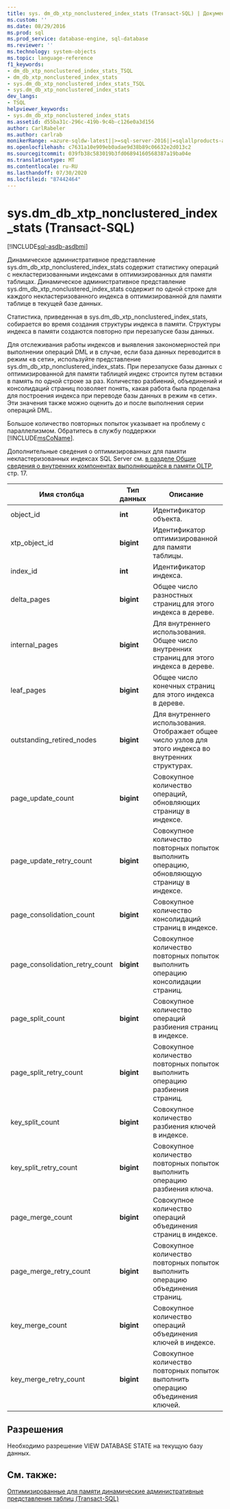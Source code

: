 ```yaml
---
title: sys. dm_db_xtp_nonclustered_index_stats (Transact-SQL) | Документация Майкрософт
ms.custom: ''
ms.date: 08/29/2016
ms.prod: sql
ms.prod_service: database-engine, sql-database
ms.reviewer: ''
ms.technology: system-objects
ms.topic: language-reference
f1_keywords:
- dm_db_xtp_nonclustered_index_stats_TSQL
- dm_db_xtp_nonclustered_index_stats
- sys.dm_db_xtp_nonclustered_index_stats_TSQL
- sys.dm_db_xtp_nonclustered_index_stats
dev_langs:
- TSQL
helpviewer_keywords:
- sys.dm_db_xtp_nonclustered_index_stats
ms.assetid: d55ba31c-296c-419b-9c4b-c126e0a3d156
author: CarlRabeler
ms.author: carlrab
monikerRange: =azure-sqldw-latest||>=sql-server-2016||=sqlallproducts-allversions||>=sql-server-linux-2017||=azuresqldb-mi-current
ms.openlocfilehash: c7631a10e909eb0adae9d38b89c06632e2d013c2
ms.sourcegitcommit: 039fb38c583019b3fd06894160568387a19ba04e
ms.translationtype: MT
ms.contentlocale: ru-RU
ms.lasthandoff: 07/30/2020
ms.locfileid: "87442464"
---
```

# <a name="sysdm_db_xtp_nonclustered_index_stats-transact-sql"></a>sys.dm_db_xtp_nonclustered_index_stats (Transact-SQL)
[!INCLUDE[sql-asdb-asdbmi](../../includes/applies-to-version/sql-asdb-asdbmi.md)]

  Динамическое административное представление sys.dm_db_xtp_nonclustered_index_stats содержит статистику операций с некластеризованными индексами в оптимизированных для памяти таблицах. Динамическое административное представление sys.dm_db_xtp_nonclustered_index_stats содержит по одной строке для каждого некластеризованного индекса в оптимизированной для памяти таблице в текущей базе данных.  
  
 Статистика, приведенная в sys.dm_db_xtp_nonclustered_index_stats, собирается во время создания структуры индекса в памяти. Структуры индекса в памяти создаются повторно при перезапуске базы данных.  
  
 Для отслеживания работы индексов и выявления закономерностей при выполнении операций DML и в случае, если база данных переводится в режим «в сети», используйте представление sys.dm_db_xtp_nonclustered_index_stats. При перезапуске базы данных с оптимизированной для памяти таблицей индекс строится путем вставки в память по одной строке за раз. Количество разбиений, объединений и консолидаций страниц позволяет понять, какая работа была проделана для построения индекса при переводе базы данных в режим «в сети». Эти значения также можно оценить до и после выполнения серии операций DML.  
  
 Большое количество повторных попыток указывает на проблему с параллелизмом. Обратитесь в службу поддержки [!INCLUDE[msCoName](../../includes/msconame-md.md)].  
  
 Дополнительные сведения о оптимизированных для памяти некластеризованных индексах SQL Server см. [в разделе Общие сведения о внутренних компонентах выполняющейся в памяти OLTP](https://t.co/T6zToWc6y6), стр. 17.  
  
|Имя столбца|Тип данных|Описание|  
|-----------------|---------------|-----------------|  
|object_id|**int**|Идентификатор объекта.|  
|xtp_object_id|**bigint**|Идентификатор оптимизированной для памяти таблицы.|  
|index_id|**int**|Идентификатор индекса.|  
|delta_pages|**bigint**|Общее число разностных страниц для этого индекса в дереве.|  
|internal_pages|**bigint**|Для внутреннего использования. Общее число внутренних страниц для этого индекса в дереве.|  
|leaf_pages|**bigint**|Общее число конечных страниц для этого индекса в дереве.|  
|outstanding_retired_nodes|**bigint**|Для внутреннего использования. Отображает общее число узлов для этого индекса во внутренних структурах.|  
|page_update_count|**bigint**|Совокупное количество операций, обновляющих страницу в индексе.|  
|page_update_retry_count|**bigint**|Совокупное количество повторных попыток выполнить операцию, обновляющую страницу в индексе.|  
|page_consolidation_count|**bigint**|Совокупное количество консолидаций страниц в индексе.|  
|page_consolidation_retry_count|**bigint**|Совокупное количество повторных попыток выполнить операцию консолидации страниц.|  
|page_split_count|**bigint**|Совокупное количество операций разбиения страниц в индексе.|  
|page_split_retry_count|**bigint**|Совокупное количество повторных попыток выполнить операцию разбиения страниц.|  
|key_split_count|**bigint**|Совокупное количество разбиения ключей в индексе.|  
|key_split_retry_count|**bigint**|Совокупное количество повторных попыток выполнить операцию разбиения ключа.|  
|page_merge_count|**bigint**|Совокупное количество операций объединения страниц в индексе.|  
|page_merge_retry_count|**bigint**|Совокупное количество повторных попыток выполнить операцию объединения страниц.|  
|key_merge_count|**bigint**|Совокупное количество операций объединения ключей в индексе.|  
|key_merge_retry_count|**bigint**|Совокупное количество повторных попыток выполнить операцию объединения ключей.|  
  
## <a name="permissions"></a>Разрешения  
 Необходимо разрешение VIEW DATABASE STATE на текущую базу данных.  
  
## <a name="see-also"></a>См. также:  
 [Оптимизированные для памяти динамические административные представления таблиц &#40;Transact-SQL&#41;](../../relational-databases/system-dynamic-management-views/memory-optimized-table-dynamic-management-views-transact-sql.md)  
  
  
